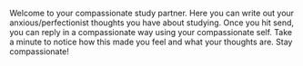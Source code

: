 Welcome to your compassionate study partner. Here you can write out your anxious/perfectionist thoughts you have about studying. Once you hit send, you can reply in a compassionate way using your compassionate self. Take a minute to notice how this made you feel and what your thoughts are.
Stay compassionate!
